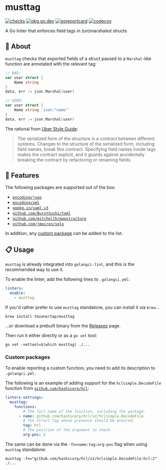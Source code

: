 # musttag

[![checks](https://github.com/tmzane/musttag/actions/workflows/checks.yml/badge.svg)](https://github.com/tmzane/musttag/actions/workflows/checks.yml)
[![pkg.go.dev](https://pkg.go.dev/badge/go.tmz.dev/musttag.svg)](https://pkg.go.dev/go.tmz.dev/musttag)
[![goreportcard](https://goreportcard.com/badge/go.tmz.dev/musttag)](https://goreportcard.com/report/go.tmz.dev/musttag)
[![codecov](https://codecov.io/gh/tmzane/musttag/branch/main/graph/badge.svg)](https://codecov.io/gh/tmzane/musttag)

A Go linter that enforces field tags in (un)marshaled structs

## 📌 About

`musttag` checks that exported fields of a struct passed to a `Marshal`-like function are annotated with the relevant tag:

```go
// BAD:
var user struct {
	Name string
}
data, err := json.Marshal(user)

// GOOD:
var user struct {
	Name string `json:"name"`
}
data, err := json.Marshal(user)
```

The rational from [Uber Style Guide][1]:

> The serialized form of the structure is a contract between different systems.
> Changes to the structure of the serialized form, including field names, break this contract.
> Specifying field names inside tags makes the contract explicit,
> and it guards against accidentally breaking the contract by refactoring or renaming fields.

## 🚀 Features

The following packages are supported out of the box:

* [`encoding/json`][2]
* [`encoding/xml`][3]
* [`gopkg.in/yaml.v3`][4]
* [`github.com/BurntSushi/toml`][5]
* [`github.com/mitchellh/mapstructure`][6]
* [`github.com/jmoiron/sqlx`][7]

In addition, any [custom package](#custom-packages) can be added to the list.

## 📋 Usage

`musttag` is already integrated into `golangci-lint`, and this is the recommended way to use it.

To enable the linter, add the following lines to `.golangci.yml`:

```yaml
linters:
  enable:
    - musttag
```

If you'd rather prefer to use `musttag` standalone, you can install it via `brew`...

```shell
brew install tmzane/tap/musttag
```

...or download a prebuilt binary from the [Releases][9] page.

Then run it either directly or as a `go vet` tool:

```shell
go vet -vettool=$(which musttag) ./...
```

### Custom packages

To enable reporting a custom function, you need to add its description to `.golangci.yml`.

The following is an example of adding support for the `hclsimple.DecodeFile` function from [`github.com/hashicorp/hcl`][8]:

```yaml
linters-settings:
  musttag:
    functions:
        # The full name of the function, including the package.
      - name: github.com/hashicorp/hcl/v2/hclsimple.DecodeFile
        # The struct tag whose presence should be ensured.
        tag: hcl
        # The position of the argument to check.
        arg-pos: 2
```

The same can be done via the `-fn=name:tag:arg-pos` flag when using `musttag` standalone:

```shell
musttag -fn="github.com/hashicorp/hcl/v2/hclsimple.DecodeFile:hcl:2" ./...
```

[1]: https://github.com/uber-go/guide/blob/master/style.md#use-field-tags-in-marshaled-structs
[2]: https://pkg.go.dev/encoding/json
[3]: https://pkg.go.dev/encoding/xml
[4]: https://github.com/go-yaml/yaml
[5]: https://github.com/BurntSushi/toml
[6]: https://github.com/mitchellh/mapstructure
[7]: https://github.com/jmoiron/sqlx
[8]: https://github.com/hashicorp/hcl
[9]: https://github.com/tmzane/musttag/releases
